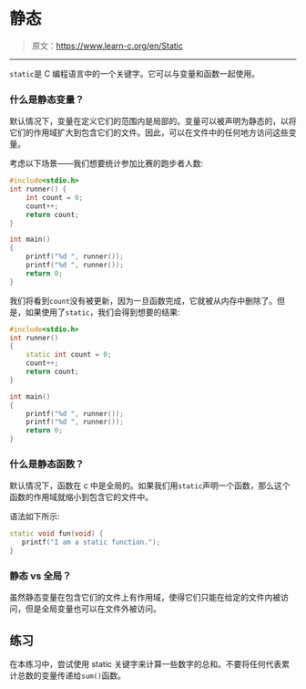 # 静态

> 原文：<https://www.learn-c.org/en/Static>

* * *

`static`是 C 编程语言中的一个关键字。它可以与变量和函数一起使用。

### 什么是静态变量？

默认情况下，变量在定义它们的范围内是局部的。变量可以被声明为静态的，以将它们的作用域扩大到包含它们的文件。因此，可以在文件中的任何地方访问这些变量。

考虑以下场景——我们想要统计参加比赛的跑步者人数:

```cpp
#include<stdio.h>
int runner() {
    int count = 0;
    count++;
    return count;
}

int main()
{
    printf("%d ", runner());
    printf("%d ", runner());
    return 0;
} 
```

我们将看到`count`没有被更新，因为一旦函数完成，它就被从内存中删除了。但是，如果使用了`static`，我们会得到想要的结果:

```cpp
#include<stdio.h>
int runner()
{
    static int count = 0;
    count++;
    return count;
}

int main()
{
    printf("%d ", runner());
    printf("%d ", runner());
    return 0;
} 
```

### 什么是静态函数？

默认情况下，函数在 c 中是全局的。如果我们用`static`声明一个函数，那么这个函数的作用域就缩小到包含它的文件中。

语法如下所示:

```cpp
static void fun(void) {
   printf("I am a static function.");
} 
```

### 静态 vs 全局？

虽然静态变量在包含它们的文件上有作用域，使得它们只能在给定的文件内被访问，但是全局变量也可以在文件外被访问。

## 练习

在本练习中，尝试使用 static 关键字来计算一些数字的总和。不要将任何代表累计总数的变量传递给`sum()`函数。